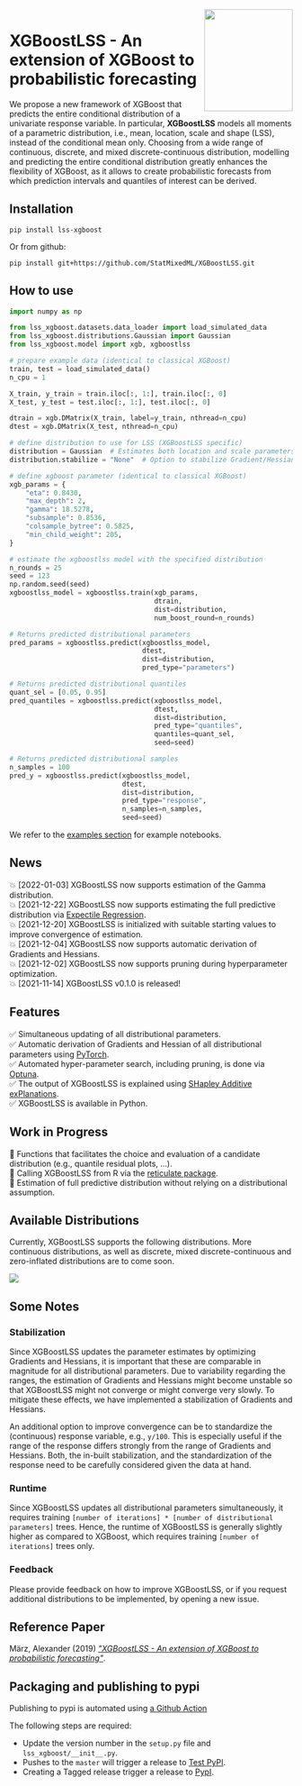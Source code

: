 <img align="right" width="156.5223" height="181.3" src="../master/figures/XGBoostLSS_inv.png">

# XGBoostLSS - An extension of XGBoost to probabilistic forecasting
We propose a new framework of XGBoost that predicts the entire conditional distribution of a univariate response variable. In particular, **XGBoostLSS** models all moments of a parametric distribution, i.e., mean, location, scale and shape (LSS), instead of the conditional mean only. Choosing from a wide range of continuous, discrete, and mixed discrete-continuous distribution, modelling and predicting the entire conditional distribution greatly enhances the flexibility of XGBoost, as it allows to create probabilistic forecasts from which prediction intervals and quantiles of interest can be derived.


## Installation
```shell
pip install lss-xgboost
```

Or from github:
```shell
pip install git+https://github.com/StatMixedML/XGBoostLSS.git
```
## How to use
```python
import numpy as np

from lss_xgboost.datasets.data_loader import load_simulated_data
from lss_xgboost.distributions.Gaussian import Gaussian
from lss_xgboost.model import xgb, xgboostlss

# prepare example data (identical to classical XGBoost)
train, test = load_simulated_data()
n_cpu = 1

X_train, y_train = train.iloc[:, 1:], train.iloc[:, 0]
X_test, y_test = test.iloc[:, 1:], test.iloc[:, 0]

dtrain = xgb.DMatrix(X_train, label=y_train, nthread=n_cpu)
dtest = xgb.DMatrix(X_test, nthread=n_cpu)

# define distribution to use for LSS (XGBoostLSS specific)
distribution = Gaussian  # Estimates both location and scale parameters of the Gaussian simultaneously.
distribution.stabilize = "None"  # Option to stabilize Gradient/Hessian. Options are "None", "MAD", "L2"

# define xgboost parameter (identical to classical XGBoost)
xgb_params = {
    "eta": 0.8430,
    "max_depth": 2,
    "gamma": 18.5278,
    "subsample": 0.8536,
    "colsample_bytree": 0.5825,
    "min_child_weight": 205,
}

# estimate the xgboostlss model with the specified distribution
n_rounds = 25
seed = 123
np.random.seed(seed)
xgboostlss_model = xgboostlss.train(xgb_params,
                                    dtrain,
                                    dist=distribution,
                                    num_boost_round=n_rounds)

# Returns predicted distributional parameters
pred_params = xgboostlss.predict(xgboostlss_model,
                                 dtest,
                                 dist=distribution,
                                 pred_type="parameters")

# Returns predicted distributional quantiles
quant_sel = [0.05, 0.95]
pred_quantiles = xgboostlss.predict(xgboostlss_model,
                                    dtest,
                                    dist=distribution,
                                    pred_type="quantiles",
                                    quantiles=quant_sel,
                                    seed=seed)

# Returns predicted distributional samples
n_samples = 100
pred_y = xgboostlss.predict(xgboostlss_model,
                            dtest,
                            dist=distribution,
                            pred_type="response",
                            n_samples=n_samples,
                            seed=seed)

```

We refer to the [examples section](https://github.com/StatMixedML/XGBoostLSS/tree/master/examples) for example notebooks.

## News
:boom: [2022-01-03] XGBoostLSS now supports estimation of the Gamma distribution. <br/>
:boom: [2021-12-22] XGBoostLSS now supports estimating the full predictive distribution via [Expectile Regression](https://epub.ub.uni-muenchen.de/31542/1/1471082x14561155.pdf). <br/>
:boom: [2021-12-20] XGBoostLSS is initialized with suitable starting values to improve convergence of estimation. <br/>
:boom: [2021-12-04] XGBoostLSS now supports automatic derivation of Gradients and Hessians. <br/>
:boom: [2021-12-02] XGBoostLSS now supports pruning during hyperparameter optimization. <br/>
:boom: [2021-11-14] XGBoostLSS v0.1.0 is released!

## Features
:white_check_mark: Simultaneous updating of all distributional parameters. <br/>
:white_check_mark: Automatic derivation of Gradients and Hessian of all distributional parameters using [PyTorch](https://pytorch.org/docs/stable/autograd.html). <br/>
:white_check_mark: Automated hyper-parameter search, including pruning, is done via [Optuna](https://optuna.org/). <br/>
:white_check_mark: The output of XGBoostLSS is explained using [SHapley Additive exPlanations](https://github.com/slundberg/shap). <br/>
:white_check_mark: XGBoostLSS is available in Python. <br/>

## Work in Progress
:construction: Functions that facilitates the choice and evaluation of a candidate distribution (e.g., quantile residual plots, ...). <br/>
:construction: Calling XGBoostLSS from R via the [reticulate package](https://rstudio.github.io/reticulate/). <br/>
:construction: Estimation of full predictive distribution without relying on a distributional assumption.  <br/>
 
## Available Distributions
Currently, XGBoostLSS supports the following distributions. More continuous distributions, as well as discrete, mixed discrete-continuous and zero-inflated distributions are to come soon.

<img align="center" src="../master/figures/distr.png">

## Some Notes
### Stabilization
Since XGBoostLSS updates the parameter estimates by optimizing Gradients and Hessians, it is important that these are comparable in magnitude for all distributional parameters. Due to variability regarding the ranges, the estimation of Gradients and Hessians might become unstable so that XGBoostLSS might not converge or might converge very slowly. To mitigate these effects, we have implemented a stabilization of Gradients and Hessians. 

An additional option to improve convergence can be to standardize the (continuous) response variable, e.g., ```y/100```. This is especially useful if the range of the response differs strongly from the range of Gradients and Hessians. Both, the in-built stabilization, and the standardization of the response need to be carefully considered given the data at hand.

### Runtime
Since XGBoostLSS updates all distributional parameters simultaneously, it requires training ```[number of iterations] * [number of distributional parameters]``` trees. Hence, the runtime of XGBoostLSS is generally slightly higher as compared to XGBoost, which requires training ```[number of iterations]``` trees only. 

### Feedback
Please provide feedback on how to improve XGBoostLSS, or if you request additional distributions to be implemented, by opening a new issue.

## Reference Paper
März, Alexander (2019) [*"XGBoostLSS - An extension of XGBoost to probabilistic forecasting"*](https://arxiv.org/abs/1907.03178). 

## Packaging and publishing to pypi

Publishing to pypi is automated using [a Github Action](https://github.com/StatMixedML/XGBoostLSS/tree/master.github/workflows/publish-to-pypi.yml)

The following steps are required:

* Update the version number in the `setup.py` file and `lss_xgboost/__init__.py`.
* Pushes to the `master` will trigger a release to [Test PyPI](https://testpypi.python.org/pypi/lss_xgboost).
* Creating a Tagged release trigger a release to [PypI](https://pypi.org/project/lss_xgboost/).
